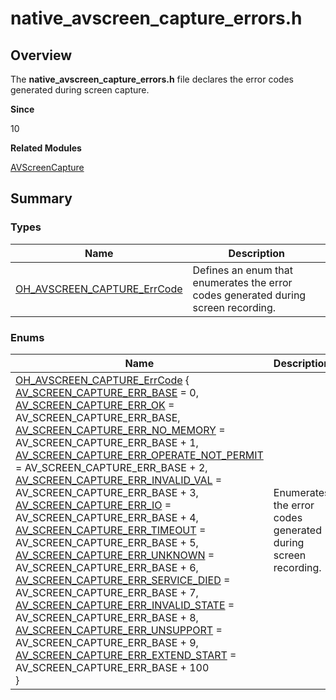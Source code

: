 # native_avscreen_capture_errors.h


## Overview

The **native_avscreen_capture_errors.h** file declares the error codes generated during screen capture.

**Since**

10

**Related Modules**

[AVScreenCapture](_a_v_screen_capture.md)


## Summary


### Types

| Name| Description| 
| -------- | -------- |
| [OH_AVSCREEN_CAPTURE_ErrCode](_a_v_screen_capture.md#oh_avscreen_capture_errcode) | Defines an enum that enumerates the error codes generated during screen recording.| 


### Enums

| Name| Description| 
| -------- | -------- |
| [OH_AVSCREEN_CAPTURE_ErrCode](_a_v_screen_capture.md#oh_avscreen_capture_errcode) {<br>[AV_SCREEN_CAPTURE_ERR_BASE](_a_v_screen_capture.md) = 0, [AV_SCREEN_CAPTURE_ERR_OK](_a_v_screen_capture.md) = AV_SCREEN_CAPTURE_ERR_BASE, [AV_SCREEN_CAPTURE_ERR_NO_MEMORY](_a_v_screen_capture.md) = AV_SCREEN_CAPTURE_ERR_BASE + 1, [AV_SCREEN_CAPTURE_ERR_OPERATE_NOT_PERMIT](_a_v_screen_capture.md) = AV_SCREEN_CAPTURE_ERR_BASE + 2,<br>[AV_SCREEN_CAPTURE_ERR_INVALID_VAL](_a_v_screen_capture.md) = AV_SCREEN_CAPTURE_ERR_BASE + 3, [AV_SCREEN_CAPTURE_ERR_IO](_a_v_screen_capture.md) = AV_SCREEN_CAPTURE_ERR_BASE + 4, [AV_SCREEN_CAPTURE_ERR_TIMEOUT](_a_v_screen_capture.md) = AV_SCREEN_CAPTURE_ERR_BASE + 5, [AV_SCREEN_CAPTURE_ERR_UNKNOWN](_a_v_screen_capture.md) = AV_SCREEN_CAPTURE_ERR_BASE + 6,<br>[AV_SCREEN_CAPTURE_ERR_SERVICE_DIED](_a_v_screen_capture.md) = AV_SCREEN_CAPTURE_ERR_BASE + 7, [AV_SCREEN_CAPTURE_ERR_INVALID_STATE](_a_v_screen_capture.md) = AV_SCREEN_CAPTURE_ERR_BASE + 8, [AV_SCREEN_CAPTURE_ERR_UNSUPPORT](_a_v_screen_capture.md) = AV_SCREEN_CAPTURE_ERR_BASE + 9, [AV_SCREEN_CAPTURE_ERR_EXTEND_START](_a_v_screen_capture.md) = AV_SCREEN_CAPTURE_ERR_BASE + 100<br>} | Enumerates the error codes generated during screen recording.| 
